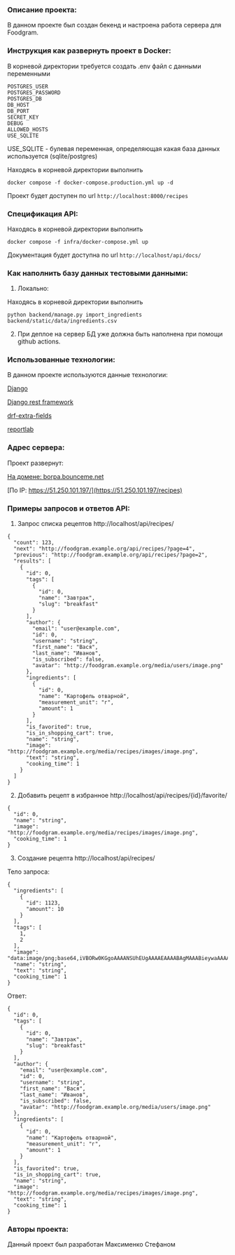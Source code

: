 ### Описание проекта:

В данном проекте был создан бекенд и настроена работа сервера для Foodgram.

### Инструкция как развернуть проект в Docker:

В корневой директории требуется создать .env файл с данными переменными
```
POSTGRES_USER
POSTGRES_PASSWORD
POSTGRES_DB
DB_HOST
DB_PORT
SECRET_KEY
DEBUG
ALLOWED_HOSTS
USE_SQLITE
```
USE_SQLITE - булевая переменная, определяющая какая база данных используется (sqlite/postgres)

Находясь в корневой директории выполнить

`docker compose -f docker-compose.production.yml up -d`

Проект будет доступен по url `http://localhost:8000/recipes`

### Спецификация API:

Находясь в корневой директории выполнить

`docker compose -f infra/docker-compose.yml up`

Документация будет доступна по url `http://localhost/api/docs/`

### Как наполнить базу данных тестовыми данными:

1) Локально:

Находясь в корневой директории выполнить

`python backend/manage.py import_ingredients backend/static/data/ingredients.csv`

2) При деплое на сервер БД уже должна быть наполнена при помощи github actions.

### Использованные технологии:

В данном проекте используются данные технологии:

[Django](https://www.djangoproject.com/)

[Django rest framework](https://www.django-rest-framework.org/)

[drf-extra-fields](https://github.com/Hipo/drf-extra-fields)

[reportlab](https://pypi.org/project/reportlab/)

### Адрес сервера:

Проект развернут:

[На домене: borpa.bounceme.net](https://borpa.bounceme.net/)

[По IP: https://51.250.101.197/](https://51.250.101.197/recipes)

### Примеры запросов и ответов API:
1) Запрос списка рецептов
http://localhost/api/recipes/

```
{
  "count": 123,
  "next": "http://foodgram.example.org/api/recipes/?page=4",
  "previous": "http://foodgram.example.org/api/recipes/?page=2",
  "results": [
    {
      "id": 0,
      "tags": [
        {
          "id": 0,
          "name": "Завтрак",
          "slug": "breakfast"
        }
      ],
      "author": {
        "email": "user@example.com",
        "id": 0,
        "username": "string",
        "first_name": "Вася",
        "last_name": "Иванов",
        "is_subscribed": false,
        "avatar": "http://foodgram.example.org/media/users/image.png"
      },
      "ingredients": [
        {
          "id": 0,
          "name": "Картофель отварной",
          "measurement_unit": "г",
          "amount": 1
        }
      ],
      "is_favorited": true,
      "is_in_shopping_cart": true,
      "name": "string",
      "image": "http://foodgram.example.org/media/recipes/images/image.png",
      "text": "string",
      "cooking_time": 1
    }
  ]
}
```
2) Добавить рецепт в избранное http://localhost/api/recipes/{id}/favorite/

```
{
  "id": 0,
  "name": "string",
  "image": "http://foodgram.example.org/media/recipes/images/image.png",
  "cooking_time": 1
}
```
3) Создание рецепта http://localhost/api/recipes/

Тело запроса:
```
{
  "ingredients": [
    {
      "id": 1123,
      "amount": 10
    }
  ],
  "tags": [
    1,
    2
  ],
  "image": "data:image/png;base64,iVBORw0KGgoAAAANSUhEUgAAAAEAAAABAgMAAABieywaAAAACVBMVEUAAAD///9fX1/S0ecCAAAACXBIWXMAAA7EAAAOxAGVKw4bAAAACklEQVQImWNoAAAAggCByxOyYQAAAABJRU5ErkJggg==",
  "name": "string",
  "text": "string",
  "cooking_time": 1
}
```
Ответ:
```
{
  "id": 0,
  "tags": [
    {
      "id": 0,
      "name": "Завтрак",
      "slug": "breakfast"
    }
  ],
  "author": {
    "email": "user@example.com",
    "id": 0,
    "username": "string",
    "first_name": "Вася",
    "last_name": "Иванов",
    "is_subscribed": false,
    "avatar": "http://foodgram.example.org/media/users/image.png"
  },
  "ingredients": [
    {
      "id": 0,
      "name": "Картофель отварной",
      "measurement_unit": "г",
      "amount": 1
    }
  ],
  "is_favorited": true,
  "is_in_shopping_cart": true,
  "name": "string",
  "image": "http://foodgram.example.org/media/recipes/images/image.png",
  "text": "string",
  "cooking_time": 1
}
```
### Авторы проекта:

Данный проект был разработан Максименко Стефаном